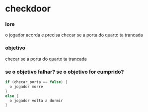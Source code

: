 # checkdoor

### lore
o jogador acorda e precisa checar se a porta do quarto ta trancada

### objetivo
checar se a porta do quarto ta trancada

### se o objetivo falhar? se o objetivo for cumprido?
```C
if (checar_porta == false) {
  o jogador morre
}
else {
  o jogador volta a dormir
}
```